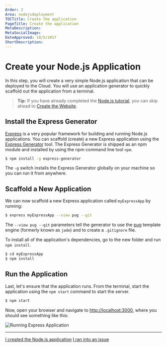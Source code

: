 ```yaml
---
Order: 2
Area: nodejsdeployment
TOCTitle: Create the application
PageTitle: Create the application
MetaDescription:
MetaSocialImage:
DateApproved: 10/5/2017
ShortDescription:
---
```


# Create your Node.js Application

In this step, you will create a very simple Node.js application that can be
deployed to the Cloud. You will use an application generator to quickly scaffold
out the application from a terminal.

> **Tip:** If you have already completed the
> [Node.js tutorial](/docs/nodejs/nodejs-tutorial.md), you can skip ahead to
> [Create the Website](/tutorials/nodejs-deployment/create-website.md).

## Install the Express Generator

[Express](https://www.expressjs.com) is a very popular framework for building
and running Node.js applications. You can scaffold (create) a new Express
application using the
[Express Generator](https://expressjs.com/en/starter/generator.html) tool. The
Express Generator is shipped as an npm module and installed by using the npm
command line tool `npm`.

```bash
$ npm install -g express-generator
```

The `-g` switch installs the Express Generator globally on your machine so you
can run it from anywhere.

## Scaffold a New Application

We can now scaffold a new Express application called `myExpressApp` by running:

```bash
$ express myExpressApp --view pug --git
```

The `--view pug --git` parameters tell the generator to use the
[pug](https://pugjs.org/api/getting-started.html) template engine (formerly
known as `jade`) and to create a `.gitignore` file.

To install all of the application's dependencies, go to the new folder and run
`npm install`.

```bash
$ cd myExpressApp
$ npm install
```

## Run the Application

Last, let's ensure that the application runs. From the terminal, start the
application using the `npm start` command to start the server.

```bash
$ npm start
```

Now, open your browser and navigate to
[http://localhost:3000](http://localhost:3000), where you should see something
like this:

![Running Express Application](images/nodejs-deployment/express.png)

---

<a class="tutorial-next-btn" href="/tutorials/nodejs-deployment/create-website">I
created the Node.js application</a>
<a class="tutorial-feedback-btn" onclick="reportIssue('node-deployment', 'express')" href="javascript:void(0)">I
ran into an issue</a>
